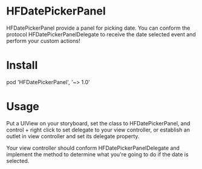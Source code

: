 # HFDatePickerPanel
HFDatePickerPanel provide a panel for picking date. You can conform the protocol HFDatePickerPanelDelegate to receive the date selected event and perform your custom actions!

# Install
pod 'HFDatePickerPanel', '~> 1.0'

# Usage
Put a UIView on your storyboard, set the class to HFDatePickerPanel, and control + right click to set delegate to your view controller, or establish an outlet in view controller and set its delegate property.

Your view controller should conform HFDatePickerPanelDelegate and implement the method to determine what you're going to do if the date is selected.